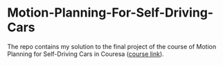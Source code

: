 # Motion-Planning-For-Self-Driving-Cars
The repo contains my solution to the final project of the course of Motion Planning for Self-Driving Cars in Couresa ([course link](https://www.coursera.org/learn/motion-planning-self-driving-cars)). 
